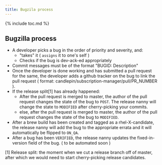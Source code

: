 ```yaml
---
title: Bugzila process
---
```

{% include toc.md %}

## Bugzilla process

 * A developer picks a bug in the order of priority and severity, and:
   * "takes" it ( `assigns` it to one's self )
   * Checks if the bug is dev-ack-ed appropriately
 * Commit messages must be of the format "BUGID: Description"
 * Once the developer is done working and has submitted a pull request for the same, the developer adds a github tracker on the bug to link the pull request ( format: candlepin/subscription-manager/pull/PR_NUMBER ).
 * If the release split[1] has already happened:
   * After the pull request is merged to master, the author of the pull request changes the state of the bug to `POST`. The release nanny will change the state to `MODIFIED` after cherry-picking your commits.
   * else, after the pull request is merged to master, the author of the pull request changes the state of the bug to `MODIFIED`.
 * After a brew build has been created and tagged as a rhel-X-candidate, the release nanny will add the bug to the appropriate errata and it will automatically be flipped to `ON_QA`.
 * After a bug has been `VERIFIED`, the release nanny updates the fixed-in-version field of the bug. ( to be automated soon )

[1] Release split: the moment when we cut a release branch off of master, after which we would need to start cherry-picking release candidates.

